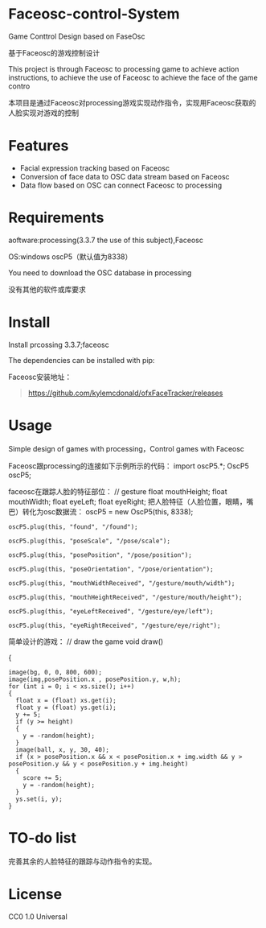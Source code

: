 # Faceosc-control-System
Game Conttrol Design based on FaseOsc 

基于Faceosc的游戏控制设计

This project is through Faceosc to processing game to achieve action instructions, to achieve the use of Faceosc to achieve the face of the game contro

本项目是通过Faceosc对processing游戏实现动作指令，实现用Faceosc获取的人脸实现对游戏的控制 

# Features
* Facial expression tracking based on Faceosc
* Conversion of face data to OSC data stream based on Faceosc
* Data flow based on OSC can connect Faceosc to processing

# Requirements
aoftware:processing(3.3.7 the use of this subject),Faceosc

OS:windows oscP5（默认值为8338）

You need to download the OSC database in processing


没有其他的软件或库要求

# Install
Install prcossing 3.3.7;faceosc

The dependencies can be installed with pip:

Faceosc安装地址：

> https://github.com/kylemcdonald/ofxFaceTracker/releases

# Usage
Simple design of games with processing，Control games with Faceosc

Faceosc跟processing的连接如下示例所示的代码：
 import oscP5.*;
 OscP5 oscP5;

faceosc在跟踪人脸的特征部位：
// gesture
float mouthHeight;
float mouthWidth;
float eyeLeft;
float eyeRight;
把人脸特征（人脸位置，眼睛，嘴巴）转化为osc数据流：
   oscP5 = new OscP5(this, 8338);

    oscP5.plug(this, "found", "/found");
    
    oscP5.plug(this, "poseScale", "/pose/scale");
    
    oscP5.plug(this, "posePosition", "/pose/position");
    
    oscP5.plug(this, "poseOrientation", "/pose/orientation");
    
    oscP5.plug(this, "mouthWidthReceived", "/gesture/mouth/width");
    
    oscP5.plug(this, "mouthHeightReceived", "/gesture/mouth/height");
    
    oscP5.plug(this, "eyeLeftReceived", "/gesture/eye/left");
    
    oscP5.plug(this, "eyeRightReceived", "/gesture/eye/right");

  简单设计的游戏：
 // draw the game
  void draw()

  {

    image(bg, 0, 0, 800, 600);
    image(img,posePosition.x , posePosition.y, w,h);
    for (int i = 0; i < xs.size(); i++)
    {
      float x = (float) xs.get(i);
      float y = (float) ys.get(i);
      y += 5;
      if (y >= height)
      {
        y = -random(height);
      }
      image(ball, x, y, 30, 40);
      if (x > posePosition.x && x < posePosition.x + img.width && y > posePosition.y && y < posePosition.y + img.height)
      {
        score += 5;
        y = -random(height);
      }
      ys.set(i, y);
    }


# TO-do list

 完善其余的人脸特征的跟踪与动作指令的实现。
# License

CC0 1.0 Universal
